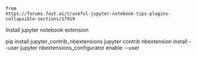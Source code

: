 ```
from 
https://forums.fast.ai/t/useful-jupyter-notebook-tips-plugins-collapsible-sections/17919
```


Install jupyter notebook extension

pip install jupyter_contrib_nbextensions
jupyter contrib nbextension install --user
jupyter nbextensions_configurator enable --user
